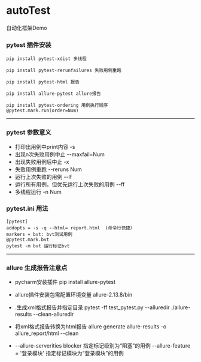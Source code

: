 # autoTest
自动化框架Demo
### pytest 插件安装
    pip install pytest-xdist 多线程
    
    pip install pytest-rerunfailures 失败用例重跑
    
    pip install pytest-html 报告
    
    pip install allure-pytest allure报告
    
    pip install pytest-ordering 用例执行顺序
    @pytest.mark.run(order=Num)

---
### pytest 参数意义

 - 打印出用例中print内容 -s
 - 出现n次失败用例中止 --maxfail=Num
 - 出现失败用例后中止 -x
 - 失败用例重跑 --reruns Num
 -  运行上次失败的用例 --lf
 - 运行所有用例，但优先运行上次失败的用例 --ff
 - 多线程运行 -n Num

### pytest.ini 用法

    [pytest]
    addopts = -s -q --html= report.html  (命令行快捷）
    markers = bvt: bvt测试用例 
    @pytest.mark.bvt
    pytest -m bvt 运行标记bvt
---
### allure 生成报告注意点

 - pycharm安装插件 pip install allure-pytest
 - allure插件安装包需配置环境变量 allure-2.13.8/bin
 - .生成xml格式报告并指定目录 pytest -ff test_pytest.py --alluredir ./allure-results --clean-alluredir
 - 将xml格式报告转换为html报告 allure generate allure-results -o allure_report/html --clean
  
 - --allure-serverities blocker 指定标记级别为“阻塞”的用例
      --allure-feature = '登录模块' 指定标记模块为“登录模块”的用例
